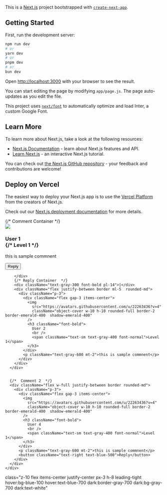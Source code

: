 This is a [Next.js](https://nextjs.org/) project bootstrapped with [`create-next-app`](https://github.com/vercel/next.js/tree/canary/packages/create-next-app).

## Getting Started

First, run the development server:

```bash
npm run dev
# or
yarn dev
# or
pnpm dev
# or
bun dev
```

Open [http://localhost:3000](http://localhost:3000) with your browser to see the result.

You can start editing the page by modifying `app/page.js`. The page auto-updates as you edit the file.

This project uses [`next/font`](https://nextjs.org/docs/basic-features/font-optimization) to automatically optimize and load Inter, a custom Google Font.

## Learn More

To learn more about Next.js, take a look at the following resources:

- [Next.js Documentation](https://nextjs.org/docs) - learn about Next.js features and API.
- [Learn Next.js](https://nextjs.org/learn) - an interactive Next.js tutorial.

You can check out [the Next.js GitHub repository](https://github.com/vercel/next.js/) - your feedback and contributions are welcome!

## Deploy on Vercel

The easiest way to deploy your Next.js app is to use the [Vercel Platform](https://vercel.com/new?utm_medium=default-template&filter=next.js&utm_source=create-next-app&utm_campaign=create-next-app-readme) from the creators of Next.js.

Check out our [Next.js deployment documentation](https://nextjs.org/docs/deployment) for more details.




 <div className="flex flex-col gap-5 m-3">
      {/* Comment Container */}
      <div>
        <div className="flex w-full justify-between border rounded-md">
          <div className="p-3">
            <div className="flex gap-3 items-center">
              <img
                src="https://avatars.githubusercontent.com/u/22263436?v=4"
                className="object-cover w-10 h-10 rounded-full border-2 border-emerald-400  shadow-emerald-400"
              />
              <h3 className="font-bold">
                User 1
                <br />
                {/* <span className="text-sm text-gray-400 font-normal">Level 1</span> */}
              </h3>
            </div>
            <p className="text-gray-600 mt-2">this is sample commnent</p>
            <button className="text-right text-blue-500">Reply</button>
          </div>

        </div>
        {/* Reply Container  */}
        <div className="text-gray-300 font-bold pl-14">|</div>
        <div className="flex justify-between border ml-5  rounded-md">
          <div className="p-3">
            <div className="flex gap-3 items-center">
              <img
                src="https://avatars.githubusercontent.com/u/22263436?v=4"
                className="object-cover w-10 h-10 rounded-full border-2 border-emerald-400  shadow-emerald-400"
              />
              <h3 className="font-bold">
                User 2
                <br />
                <span className="text-sm text-gray-400 font-normal">Level 1</span>
              </h3>
            </div>
            <p className="text-gray-600 mt-2">this is sample commnent</p>
          </div>
        </div>
      </div>


      {/*  Comment 2  */}
      <div className="flex w-full justify-between border rounded-md">
        <div className="p-3">
          <div className="flex gap-3 items-center">
            <img
              src="https://avatars.githubusercontent.com/u/22263436?v=4"
              className="object-cover w-10 h-10 rounded-full border-2 border-emerald-400  shadow-emerald-400"
            />
            <h3 className="font-bold">
              User 4
              <br />
              <span className="text-sm text-gray-400 font-normal">Level 1</span>
            </h3>
          </div>
          <p className="text-gray-600 mt-2">this is sample commnent</p>
          <button className="text-right text-blue-500">Reply</button>
        </div>
      </div>
    </div>








 class="z-10 flex items-center justify-center px-3 h-8 leading-tight  hover:bg-blue-100 hover:text-blue-700 dark:border-gray-700 dark:bg-gray-700 dark:text-white"